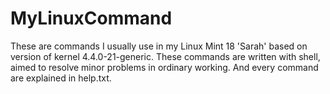 # MyLinuxCommand
These are commands I usually use in my Linux Mint 18 'Sarah' based on version of kernel 4.4.0-21-generic. These commands are written with shell, aimed to resolve minor problems in ordinary working. And every command are explained in help.txt.
